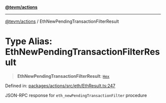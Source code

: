 [**@tevm/actions**](../README.md)

***

[@tevm/actions](../globals.md) / EthNewPendingTransactionFilterResult

# Type Alias: EthNewPendingTransactionFilterResult

> **EthNewPendingTransactionFilterResult**: [`Hex`](Hex.md)

Defined in: [packages/actions/src/eth/EthResult.ts:247](https://github.com/evmts/tevm-monorepo/blob/main/packages/actions/src/eth/EthResult.ts#L247)

JSON-RPC response for `eth_newPendingTransactionFilter` procedure
